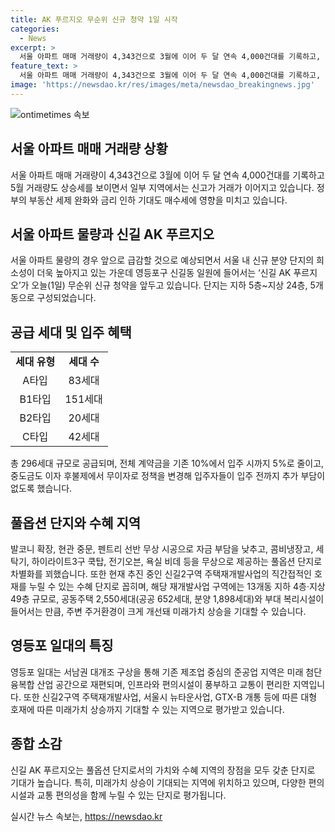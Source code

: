 ```yaml
---
title: AK 푸르지오 무순위 신규 청약 1일 시작
categories:
  - News
excerpt: >
  서울 아파트 매매 거래량이 4,343건으로 3월에 이어 두 달 연속 4,000건대를 기록하고, 5월 거래량도 상승세를 보이며 일부 지역에서는 신고가 거래가 이어지고 있다. 신길 AK 푸르지오는 공동주택 296세대 규모로 전체 계약금을 기존 10%에서 5%로 낮추고, 풀옵션 및 신길2구역 주택재개발사업, 뉴타운사업, GTX-B 개통 등에 대한 수혜도 예상되며, 주변 환경 개선과 향후 미래가치 상승을 기대할 수 있다. 또한 영등포역 인근에 위치하여 교통, 교육 등 여건이 풍부하여 투자가치 좋아 보인다.
feature_text: >
  서울 아파트 매매 거래량이 4,343건으로 3월에 이어 두 달 연속 4,000건대를 기록하고, 5월 거래량도 상승세를 보이며 일부 지역에서는 신고가 거래가 이어지고 있다. 신길 AK 푸르지오는 공동주택 296세대 규모로 전체 계약금을 기존 10%에서 5%로 낮추고, 풀옵션 및 신길2구역 주택재개발사업, 뉴타운사업, GTX-B 개통 등에 대한 수혜도 예상되며, 주변 환경 개선과 향후 미래가치 상승을 기대할 수 있다. 또한 영등포역 인근에 위치하여 교통, 교육 등 여건이 풍부하여 투자가치 좋아 보인다.
image: 'https://newsdao.kr/res/images/meta/newsdao_breakingnews.jpg'
---
```


<p><img src="https://newsdao.kr/res/images/meta/newsdao_breakingnews.jpg" alt="ontimetimes 속보" /></p>

<h2 data-ke-size="size26">서울 아파트 매매 거래량 상황</h2>

<p data-ke-size="size16">서울 아파트 매매 거래량이 4,343건으로 3월에 이어 두 달 연속 4,000건대를 기록하고 5월 거래량도 상승세를 보이면서 일부 지역에서는 신고가 거래가 이어지고 있습니다. 정부의 부동산 세제 완화와 금리 인하 기대도 매수세에 영향을 미치고 있습니다.</p>

<h2 data-ke-size="size26">서울 아파트 물량과 신길 AK 푸르지오</h2>

<p data-ke-size="size16">서울 아파트 물량의 경우 앞으로 급감할 것으로 예상되면서 서울 내 신규 분양 단지의 희소성이 더욱 높아지고 있는 가운데 영등포구 신길동 일원에 들어서는 ‘신길 AK 푸르지오’가 오늘(1일) 무순위 신규 청약을 앞두고 있습니다. 단지는 지하 5층~지상 24층, 5개 동으로 구성되었습니다.</p>

<h2 data-ke-size="size26">공급 세대 및 입주 혜택</h2>

<table>
    <tr>
        <td style="text-align: center; height: 17px;"><b>세대 유형</b></td>
        <td style="text-align: center; height: 17px;"><b>세대 수</b></td>
    </tr>
    <tr>
        <td style="text-align: center; height: 17px;">A타입</td>
        <td style="text-align: center; height: 17px;">83세대</td>
    </tr>
    <tr>
        <td style="text-align: center; height: 17px;">B1타입</td>
        <td style="text-align: center; height: 17px;">151세대</td>
    </tr>
    <tr>
        <td style="text-align: center; height: 17px;">B2타입</td>
        <td style="text-align: center; height: 17px;">20세대</td>
    </tr>
    <tr>
        <td style="text-align: center; height: 17px;">C타입</td>
        <td style="text-align: center; height: 17px;">42세대</td>
    </tr>
</table>

<p data-ke-size="size16">총 296세대 규모로 공급되며, 전체 계약금을 기존 10%에서 입주 시까지 5%로 줄이고, 중도금도 이자 후불제에서 무이자로 정책을 변경해 입주자들이 입주 전까지 추가 부담이 없도록 했습니다.</p>

<h2 data-ke-size="size26">풀옵션 단지와 수혜 지역</h2>

<p data-ke-size="size16">발코니 확장, 현관 중문, 펜트리 선반 무상 시공으로 자금 부담을 낮추고, 콤비냉장고, 세탁기, 하이라이트3구 쿡탑, 전기오븐, 욕실 비데 등을 무상으로 제공하는 풀옵션 단지로 차별화를 꾀했습니다. 또한 현재 추진 중인 신길2구역 주택재개발사업의 직간접적인 호재를 누릴 수 있는 수혜 단지로 꼽히며, 해당 재개발사업 구역에는 13개동 지하 4층·지상 49층 규모로, 공동주택 2,550세대(공공 652세대, 분양 1,898세대)와 부대 복리시설이 들어서는 만큼, 주변 주거환경이 크게 개선돼 미래가치 상승을 기대할 수 있습니다.</p>

<h2 data-ke-size="size26">영등포 일대의 특징</h2>

<p data-ke-size="size16">영등포 일대는 서남권 대개조 구상을 통해 기존 제조업 중심의 준공업 지역은 미래 첨단 융복합 산업 공간으로 재편되며, 인프라와 편의시설이 풍부하고 교통이 편리한 지역입니다. 또한 신길2구역 주택재개발사업, 서울시 뉴타운사업, GTX-B 개통 등에 따른 대형 호재에 따른 미래가치 상승까지 기대할 수 있는 지역으로 평가받고 있습니다.</p>

<h2 data-ke-size="size26">종합 소감</h2>

<p data-ke-size="size16">신길 AK 푸르지오는 풀옵션 단지로서의 가치와 수혜 지역의 장점을 모두 갖춘 단지로 기대가 높습니다. 특히, 미래가치 상승이 기대되는 지역에 위치하고 있으며, 다양한 편의시설과 교통 편의성을 함께 누릴 수 있는 단지로 평가됩니다.</p>
실시간 뉴스 속보는, <a href="https://newsdao.kr" rel="dofollow">https://newsdao.kr</a>


